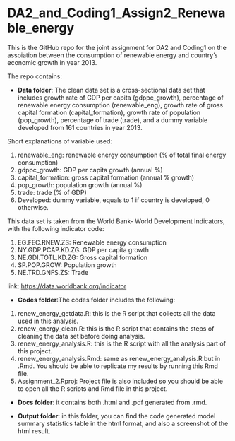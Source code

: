 # DA2_and_Coding1_Assign2_Renewable_energy

This is the GitHub repo for the joint assignment for DA2 and Coding1 on the assoiation between the consumption of renewable energy and country’s economic growth in
year 2013.

The repo contains:

- **Data folder**: The clean data set is a cross-sectional data set that includes growth rate of GDP per capita (gdppc_growth), percentage of renewable energy consumption (renewable_eng), growth rate of gross capital formation (capital_formation), growth rate of population (pop_growth), percentage of trade (trade), and a dummy variable developed from 161 countries in year 2013.

Short explanations of variable used:

1. renewable_eng: renewable energy consumption (% of total final energy consumption)
2. gdppc_growth: GDP per capita growth (annual %)
3. capital_formation: gross capital formation (annual % growth)
4. pop_growth: population growth (annual %)
5. trade: trade (% of GDP)
6. Developed: dummy variable, equals to 1 if country is developed, 0 otherwise.

This data set is taken from the World Bank- World Development Indicators, with the following indicator code: 
1. EG.FEC.RNEW.ZS: Renewable energy consumption
2. NY.GDP.PCAP.KD.ZG: GDP per capita growth
3. NE.GDI.TOTL.KD.ZG: Gross capital formation
4. SP.POP.GROW: Population growth
5. NE.TRD.GNFS.ZS: Trade

link: https://data.worldbank.org/indicator

 
 
- **Codes folder**:The codes folder includes the following:

1. renew_energy_getdata.R: this is the R script that collects all the data used in this analysis.
2. renew_energy_clean.R: this is the R script that contains the steps of cleaning the data set before doing analysis.
3. renew_energy_analysis.R: this is the R script with all the analysis part of this project. 
4. renew_energy_analysis.Rmd: same as renew_energy_analysis.R but in .Rmd. You should be able to replicate my results by running this Rmd file.
5. Assignment_2.Rproj: Project file is also included so you should be able to open all the R scripts and Rmd file in this project. 
 
 
 
- **Docs folder**: it contains both .html and .pdf generated from .rmd.



- **Output folder**: in this folder, you can find the code generated model summary statistics table in the html format, and also a screenshot of the html result.

